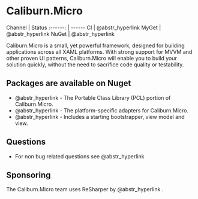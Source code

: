 # Caliburn.Micro

Channel | Status :------: | ------ CI | @abstr_hyperlink MyGet | @abstr_hyperlink NuGet | @abstr_hyperlink 

Caliburn.Micro is a small, yet powerful framework, designed for building applications across all XAML platforms. With strong support for MVVM and other proven UI patterns, Caliburn.Micro will enable you to build your solution quickly, without the need to sacrifice code quality or testability.

## Packages are available on Nuget

  * @abstr_hyperlink - The Portable Class Library (PCL) portion of Caliburn.Micro.
  * @abstr_hyperlink - The platform-specific adapters for Caliburn.Micro.
  * @abstr_hyperlink - Includes a starting bootstrapper, view model and view.



## Questions

  * For non bug related questions see @abstr_hyperlink 



## Sponsoring

The Caliburn.Micro team uses ReSharper by @abstr_hyperlink .

